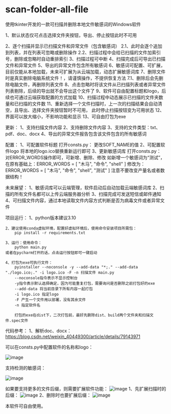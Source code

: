 # scan-folder-all-file
使用tkinter开发的一款可扫描并删除本地文件敏感词的Windows软件


1、默认状态仅可点击选择文件夹按钮，导出、停止按钮此时不可用

2、逐个扫描并显示已扫描文件和异常文件（包含敏感词）
	2.1、此时会逐个追加到列表，并在列表可忽略或删除操作
	2.2、扫描过程中会给已扫描的文件加索引号，删除或忽略时自动重排索引
3、扫描过程可中断
4、扫描完成后可导出已扫描文件和异常文件
5、导出的异常文件包含所有敏感词
6、敏感词可配置、可扩展，目前仅能从本地加载，未来可扩展为从云端加载，动态扩展敏感词库
7、删除文件时是真实删除电脑系统文件！，请谨慎操作，不提供恢复方法
	7.1、删除后会先删除电脑文件，再删除列表文件
8、点击忽略时将该文件从已扫描列表或者异常文件列表剔除，后续的导出就不会导出这个文件了
9、软件可自由配置标题和logo，后续也可通过云端获取配置的方式加载
10、扫描过程中动态展示已扫描的文件夹数量和已扫描的文件数
11、重新选择一个文件扫描时，上一次的扫描结果会自动清空，且导出、选择文件夹按钮暂时不可用，
	此时停止扫描按钮变为可用状态
12、界面可以放大缩小，不影响功能和显示
13、可自由打包为exe


更新：
1、支持扫描文件内容
2、支持删除文件内容
3、支持的文件类型：txt、pdf、doc、docx
4、导出的异常文件报告包含该文件包含的所有敏感词


配置：
1、可配置软件标题
	打开consts.py：
		更改SOFT_NAME的值
2、可配置软件logo
	将本地的logo.ico替换重新运行即可
3、更新敏感词库
	打开consts.py：
		对ERROR_WORDS操作即可，可新增、删除、修改
		如新增一个敏感词为“测试”，在原有基础上：ERROR_WORDS = [
						"木马", "命令", "shell"
				  ]
		修改为：ERROR_WORDS = [
					"木马", "命令", "shell", "测试"
				]
		注意不要改变产量名或者数据结构！


未来展望：
1、敏感词库可以云端管理，软件启动后自动加载云端敏感词库
2、扫描的所有文件名都可以上传云端服务器分析
3、扫描完成可发送短信或邮件通知
4、可扫描文件内容，通过本地读取文件内容方式判断是否为病毒文件或者异常文件


项目运行：
	1、python版本建议3.10
	
	2、建议使用conda虚拟环境，配置好虚拟环境后，使用命令安装项目所需包：
		pip install -r requirements.txt
	
	3、运行：使用命令：
		python main.py 
	或者在pycharm打开的话，点击运行按钮即可一键启动
	
	4、打包为exe可执行文件：
		pyinstaller --noconsole -y --add-data "*;." --add-data "./logo.ico;." -i logo.ico -F -n 扫描文件 main.py
		--noconsole指令表示不显示控制台
		-y指令表示默认选择确定，因为可能重复打包，需要询问是否删除之前打包好的exe
		--add-data 将当前目录下所有内容一起打包
		-i logo.ico 指定logo
		-F 产生一个文件用以部署，没有其余文件
		-n 指定软件名
		
		打包的exe在dist下，二次打包前，最好先删除dist、build两个文件夹和扫描文件.spec文件

代码参考：
    1、解析doc、docx：https://blog.csdn.net/weixin_40449300/article/details/79143971
    

可以在consts.py中配置软件的名称和logo：

![image](https://github.com/2424004764/scan-folder-all-file/assets/24261680/90b53d18-f891-4543-aec2-72c261354c86)

支持检测的敏感词：

![image](https://github.com/2424004764/scan-folder-all-file/assets/24261680/545abe00-6ac1-4e3c-99f5-50fc2a9ac3b8)

如果要支持更多的文件后缀，则需要扩展软件功能：
![image](https://github.com/2424004764/scan-folder-all-file/assets/24261680/1874b8a4-e86a-482e-b4fd-824133c7f7ae)
1、先扩展扫描时的后缀：
![image](https://github.com/2424004764/scan-folder-all-file/assets/24261680/790e3466-38bd-4d9c-b44f-7363abe13591)
2、删除时也要扩展后缀：
![image](https://github.com/2424004764/scan-folder-all-file/assets/24261680/233c9897-ed4a-4b51-96b7-9fa58dcf15e0)


本软件可自由使用。
